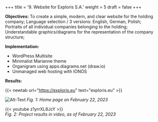 +++
title = '9. Website for Exploris S.A.'
weight = 5
draft = false
+++


**Objectives:** To create a simple, modern, and clear website for the holding company; Language selection / 3 versions: English, German, Polish; Portraits of all individual companies belonging to the holding; Understandable graphics/diagrams for the representation of the company structure;  

**Implementation:**
- WordPress Multisite
- Minimalist Marianne theme
- Organigram using apps.diagrams.net (draw.io)
- Unmanaged web hosting with IONOS



**Results:**

{{< newtab url="https://exploris.eu" text="exploris.eu" >}}

![Alt-Text](/img/p9.1.jpg)
*Fig. 1: Home page on February 22, 2023*  

{{< youtube z1yrrXL8JcY >}}  
*Fig. 2: Project results in video, as of February 22, 2023*
